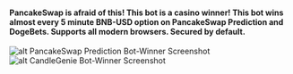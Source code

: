 
#### PancakeSwap is afraid of this! This bot is a casino winner! This bot wins almost every 5 minute BNB-USD option on PancakeSwap Prediction and DogeBets. Supports all modern browsers. Secured by default.



![alt PancakeSwap Prediction Bot-Winner Screenshot](ppw-image-2.png)
![alt CandleGenie Bot-Winner Screenshot](ppw-image-3.png)
